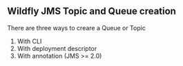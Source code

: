 Wildfly JMS Topic and Queue creation
------------------------------------
<!-- TODO WIP -->
There are three ways to creare a Queue or Topic

1. With CLI
2. With deployment descriptor
3. With annotation (JMS >= 2.0)
